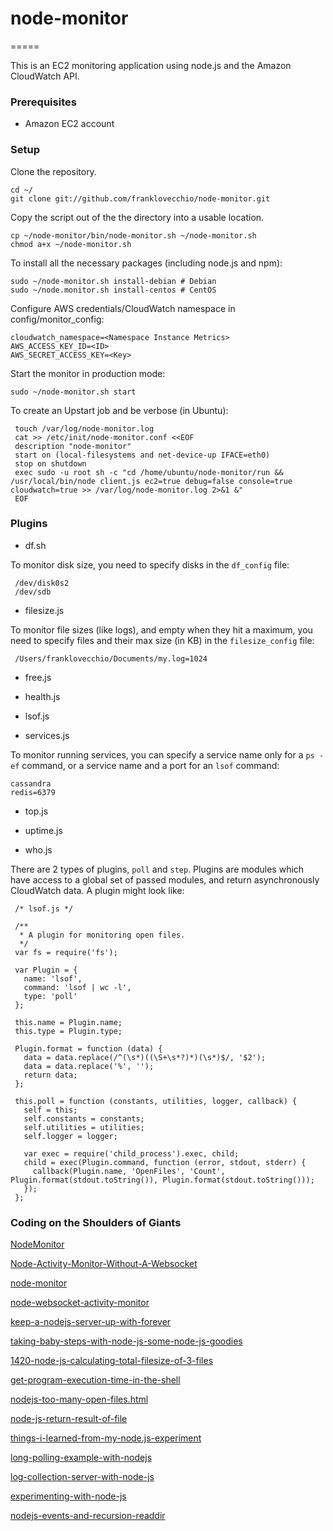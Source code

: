 # node-monitor
=====

This is an EC2 monitoring application using node.js and the Amazon CloudWatch API.

### Prerequisites
	
* Amazon EC2 account

### Setup

Clone the repository.

    cd ~/
    git clone git://github.com/franklovecchio/node-monitor.git
    
Copy the script out of the the directory into a usable location.   
    
    cp ~/node-monitor/bin/node-monitor.sh ~/node-monitor.sh
    chmod a+x ~/node-monitor.sh
	
To install all the necessary packages (including node.js and npm):
 
    sudo ~/node-monitor.sh install-debian # Debian
	sudo ~/node.monitor.sh install-centos # CentOS
	
Configure AWS credentials/CloudWatch namespace in config/monitor_config:

    cloudwatch_namespace=<Namespace Instance Metrics>
    AWS_ACCESS_KEY_ID=<ID>
    AWS_SECRET_ACCESS_KEY=<Key>

Start the monitor in production mode:
	
	sudo ~/node-monitor.sh start
	
To create an Upstart job and be verbose (in Ubuntu):
 
     touch /var/log/node-monitor.log
     cat >> /etc/init/node-monitor.conf <<EOF
     description "node-monitor"
     start on (local-filesystems and net-device-up IFACE=eth0)
     stop on shutdown
     exec sudo -u root sh -c "cd /home/ubuntu/node-monitor/run && /usr/local/bin/node client.js ec2=true debug=false console=true cloudwatch=true >> /var/log/node-monitor.log 2>&1 &"     
     EOF
	
### Plugins

* df.sh 

To monitor disk size, you need to specify disks in the `df_config` file:

     /dev/disk0s2
     /dev/sdb

* filesize.js

 To monitor file sizes (like logs), and empty when they hit a maximum, you need to specify files and their max size (in KB) in the `filesize_config` file:
 
     /Users/franklovecchio/Documents/my.log=1024

* free.js

* health.js

* lsof.js

* services.js

To monitor running services, you can specify a service name only for a `ps -ef` command, or a service name and a port for an `lsof` command:

    cassandra
    redis=6379

* top.js

* uptime.js

* who.js


There are 2 types of plugins, `poll` and `step`.  Plugins are modules which have access to a global set of passed modules, and return asynchronously CloudWatch data.  A plugin might look like:

     /* lsof.js */

     /**
      * A plugin for monitoring open files.
      */
     var fs = require('fs');

     var Plugin = {
       name: 'lsof',
       command: 'lsof | wc -l',
       type: 'poll'
     };

     this.name = Plugin.name;
     this.type = Plugin.type;

     Plugin.format = function (data) {
       data = data.replace(/^(\s*)((\S+\s*?)*)(\s*)$/, '$2');
       data = data.replace('%', '');
       return data;
     };

     this.poll = function (constants, utilities, logger, callback) {
       self = this;
       self.constants = constants;
       self.utilities = utilities;
       self.logger = logger;

       var exec = require('child_process').exec, child;
       child = exec(Plugin.command, function (error, stdout, stderr) {
         callback(Plugin.name, 'OpenFiles', 'Count', Plugin.format(stdout.toString()), Plugin.format(stdout.toString()));
       });
     };


### Coding on the Shoulders of Giants

[NodeMonitor](https://github.com/meltingice/NodeMonitor)

[Node-Activity-Monitor-Without-A-Websocket](https://github.com/robrighter/Node-Activity-Monitor-Without-A-Websocket)

[node-monitor](https://github.com/lorenwest/node-monitor)

[node-websocket-activity-monitor](https://github.com/makoto/node-websocket-activity-monitor)

[keep-a-nodejs-server-up-with-forever](http://blog.nodejitsu.com/keep-a-nodejs-server-up-with-forever)

[taking-baby-steps-with-node-js-some-node-js-goodies](http://elegantcode.com/2011/04/12/taking-baby-steps-with-node-js-some-node-js-goodies/)

[1420-node-js-calculating-total-filesize-of-3-files](http://refactormycode.com/codes/1420-node-js-calculating-total-filesize-of-3-files)

[get-program-execution-time-in-the-shell](http://stackoverflow.com/questions/385408/get-program-execution-time-in-the-shell)

[nodejs-too-many-open-files.html](http://www.neeraj.name/2010/03/30/nodejs-too-many-open-files.html)

[node-js-return-result-of-file](http://stackoverflow.com/questions/3877915/node-js-return-result-of-file)

[things-i-learned-from-my-node.js-experiment](http://jeffkreeftmeijer.com/2010/things-i-learned-from-my-node.js-experiment)

[long-polling-example-with-nodejs](http://www.contentwithstyle.co.uk/content/long-polling-example-with-nodejs)

[log-collection-server-with-node-js](http://lethain.com/log-collection-server-with-node-js)

[experimenting-with-node-js](http://jeffkreeftmeijer.com/2010/experimenting-with-node-js)

[nodejs-events-and-recursion-readdir](http://utahjs.com/2010/09/16/nodejs-events-and-recursion-readdir/)